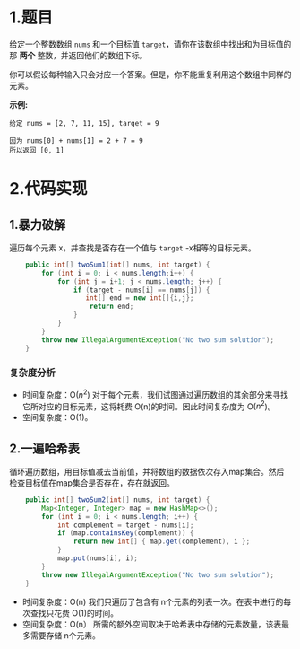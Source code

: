 # 1.题目

给定一个整数数组 `nums` 和一个目标值 `target`，请你在该数组中找出和为目标值的那 **两个** 整数，并返回他们的数组下标。

你可以假设每种输入只会对应一个答案。但是，你不能重复利用这个数组中同样的元素。

**示例:**

```
给定 nums = [2, 7, 11, 15], target = 9

因为 nums[0] + nums[1] = 2 + 7 = 9
所以返回 [0, 1]
```

# 2.代码实现

## 1.暴力破解

遍历每个元素 x，并查找是否存在一个值与 `target` -x相等的目标元素。

```java
    public int[] twoSum1(int[] nums, int target) {
        for (int i = 0; i < nums.length;i++) {
            for (int j = i+1; j < nums.length; j++) {
                if (target - nums[i] == nums[j]) {
                   int[] end = new int[]{i,j};
                    return end;
                }
            }
        }
        throw new IllegalArgumentException("No two sum solution");
    }
```

### **复杂度分析**

- 时间复杂度：O($n^2$)
  对于每个元素，我们试图通过遍历数组的其余部分来寻找它所对应的目标元素，这将耗费 O(n)的时间。因此时间复杂度为 O($n^2$)。
- 空间复杂度：O(1)。

## 2.一遍哈希表

循环遍历数组，用目标值减去当前值，并将数组的数据依次存入map集合。然后检查目标值在map集合是否存在，存在就返回。

```java
	public int[] twoSum2(int[] nums, int target) {
        Map<Integer, Integer> map = new HashMap<>();
        for (int i = 0; i < nums.length; i++) {
            int complement = target - nums[i];
            if (map.containsKey(complement)) {
                return new int[] { map.get(complement), i };
            }
            map.put(nums[i], i);
        }
        throw new IllegalArgumentException("No two sum solution");
    }
```

- 时间复杂度：O(n)
  我们只遍历了包含有 n个元素的列表一次。在表中进行的每次查找只花费 O(1)的时间。
- 空间复杂度：O(n）
  所需的额外空间取决于哈希表中存储的元素数量，该表最多需要存储 n个元素。

